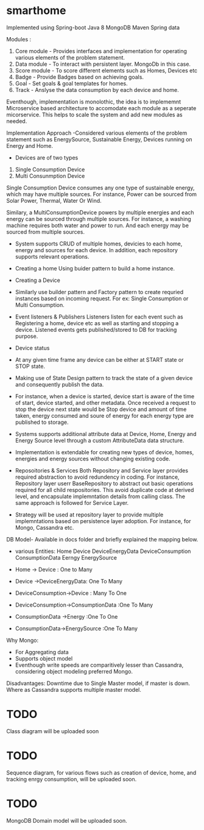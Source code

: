# smarthome

Implemented using 
Spring-boot
Java 8
MongoDB
Maven
Spring data


Modules :
1. Core module - Provides interfaces and implementation for operating various elements of the problem statement.
2. Data module - To interact with persistent layer. MongoDb in this case.
3. Score module - To score different elements such as Homes, Devices etc
4. Badge - Provide Badges based on achieving goals.
5. Goal -  Set goals & goal templates for homes.
6. Track - Anslyse the data consumption by each device and home.

Eventhough, implementation is monolothic, the idea is to implememnt Microservice based architecture to accomodate each module as a seperate micorservice. This helps to scale the system and add new modules as needed.


Implementation Approach
-Considered various elements of the problem statement such as 
EnergySource, Sustainable Energy, Devices running on Energy and Home.

- Devices are of two types
1. Single Consumption Device
2. Multi Consunmption Device

Single Consumption Device consumes any one type of sustainable energy, which may have multiple sources. For instance, Power can be sourced from Solar Power, Thermal, Water Or Wind.

Similary, a MultiConsumptionDevice powers by multiple energies and each energy can be sourced through multiple sources.
For instance, a washing machine requires both water and power to run. And each energy may be sourced from multiple sources.

- System supports CRUD of multiple homes, devicies to each home, energy and sources for each device. In addition, each repository supports relevant operations. 

- Creating a home
  Using buider pattern to build a home instance.
  
- Creating a Device
- Similarly use builder pattern and Factory pattern to create requried instances based on incoming request. For ex: Single Consumption or Multi Consumption.

- Event listeners & Publishers
  Listeners listen for each event such as Registering a home, device etc as well as starting and stopping a device.
  Listened events gets published/stored to DB for tracking purpose.

- Device status
- At any given time frame any device can be either at START state or STOP state.
- Making use of State Design pattern to track the state of a given device and consequently publish the data.

- For instance, when a device is started, device start is aware of the time of start, device started, and other metadata. Once received a request to stop the device next state would be Stop device and amount of time taken, energy consumed and soure of energy for each energy type are published to storage.

- Systems supports additional attribute data at Device, Home, Energy and Energy Source level through a custom AttributeData data structure.
- Implementation is extendable for creating new types of device, homes, energies and energy sources without changing existing code.

- Reposoitories & Services
 Both Repository and Service layer provides required abstraction to avoid redundency in coding. For instance, Repository layer userr BaseRepository to abstract out basic operations required for all child respositories. This avoid duplicate code at derived level, and encapsulate implemntation details from calling class. The same approach is followed for Service Layer.
 
 - Strategy will be used at repository layer to provide multiple implemntations based on persistence layer adoption. For instance, for Mongo, Cassandra etc.
 


DB Model-
Available in docs folder and briefly explained the mapping below.

- various Entities:
Home
Device
DeviceEnergyData
DeviceConsumption
ConsumptionData
Eerngy
EnergySource

- Home -> Device : One to Many 
- Device ->DeviceEnergyData: One To Many
- DeviceConsumption->Device : Many To One
- DeviceConsumption->ConsumptionData :One To Many
- ConsumptionData ->Energy :One To One
- ConsumptionData->EnergySource :One To Many

Why Mongo:
- For Aggregating data
- Supports object model
- Eventhough write speeds are comparitively lesser than Cassandra, considering object modeling preferred Mongo.

Disadvantages:
Downtime due to Single Master model, if master is down. Where as Cassandra supports multiple master model.

# TODO
Class diagram will be uploaded soon

# TODO
Sequence diagram, for various flows such as creation of device, home, and tracking enrgy consumption, will be uploaded soon.

# TODO
MongoDB Domain model will be uploaded soon.




